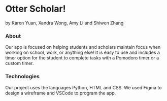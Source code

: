 # Otter Scholar!
by Karen Yuan, Xandra Wong, Amy Li and Shiwen Zhang

### About
Our app is focused on helping students and scholars maintain focus when working on school, work, or anything else! It is easy to use and includes a timer option for the student to complete tasks with a Pomodoro timer or a custom timer.

### Technologies
Our project uses the languages Python, HTML and CSS. We used Figma to design a wireframe and VSCode to program the app.